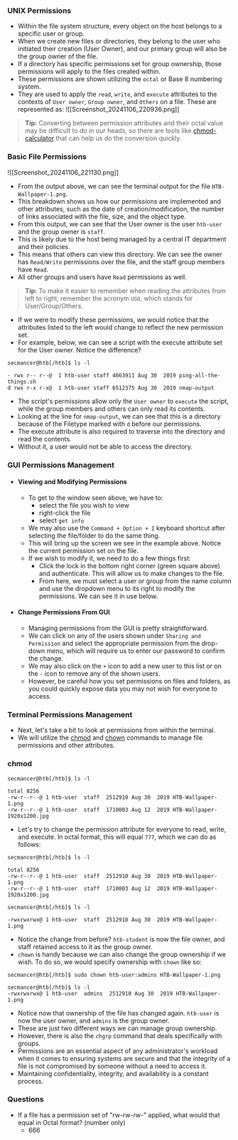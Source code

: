 ### UNIX Permissions
- Within the file system structure, every object on the host belongs to a specific user or group. 
- When we create new files or directories, they belong to the user who initiated their creation (User Owner), and our primary group will also be the group owner of the file. 
- If a directory has specific permissions set for group ownership, those permissions will apply to the files created within.
- These permissions are shown utilizing the `octal` or Base 8 numbering system. 
- They are used to apply the `read`, `write`, and `execute` attributes to the contexts of `User owner`, `Group owner`, and `Others` on a file. These are represented as:
![[Screenshot_20241106_220936.png]]
> **Tip:** Converting between permission attributes and their octal value may be difficult to do in our heads, so there are tools like [chmod-calculator](https://chmod-calculator.com) that can help us do the conversion quickly.


### Basic File Permissions
![[Screenshot_20241106_221130.png]]
- From the output above, we can see the terminal output for the file `HTB-Wallpaper-1.png`. 
- This breakdown shows us how our permissions are implemented and other attributes, such as the date of creation/modification, the number of links associated with the file, size, and the object type.
- From this output, we can see that the User owner is the user `htb-user` and the group owner is `staff`. 
- This is likely due to the host being managed by a central IT department and their policies. 
- This means that others can view this directory. We can see the owner has `Read/Write` permissions over the file, and the staff group members have `Read`.
- All other groups and users have `Read` permissions as well.

> **Tip:** To make it easier to remember when reading the attributes from left to right, remember the acronym `UGO`, which stands for User/Group/Others.

- If we were to modify these permissions, we would notice that the attributes listed to the left would change to reflect the new permission set. 
- For example, below, we can see a script with the execute attribute set for the User owner. Notice the difference?
```
secmancer@htb[/htb]$ ls -l 

- rwx r-- r--@  1 htb-user staff 4663911 Aug 30  2019 ping-all-the-things.sh
d rwx r-x r-x@  1 htb-user staff 6512375 Aug 30  2019 nmap-output
```

- The script's permissions allow only the `User owner` to `execute` the script, while the group members and others can only read its contents. 
- Looking at the line for `nmap-output`, we can see that this is a directory because of the Filetype marked with `d` before our permissions. 
- The execute attribute is also required to traverse into the directory and read the contents. 
- Without it, a user would not be able to access the directory.


### GUI Permissions Management
- #### Viewing and Modifying Permissions
	- To get to the window seen above, we have to:
		- select the file you wish to view
		- right-click the file
		- select `get info`
	- We may also use the `Command + Option + I` keyboard shortcut after selecting the file/folder to do the same thing.
	- This will bring up the screen we see in the example above. Notice the current permission set on the file. 
	- If we wish to modify it, we need to do a few things first:
		- Click the lock in the bottom right corner (green square above) and authenticate. This will allow us to make changes to the file.
		- From here, we must select a user or group from the name column and use the dropdown menu to its right to modify the permissions. We can see it in use below.
- #### Change Permissions From GUI
	- Managing permissions from the GUI is pretty straightforward. 
	- We can click on any of the users shown under `Sharing and Permission` and select the appropriate permission from the drop-down menu, which will require us to enter our password to confirm the change. 
	- We may also click on the `+` icon to add a new user to this list or on the `-` icon to remove any of the shown users.
	- However, be careful how you set permissions on files and folders, as you could quickly expose data you may not wish for everyone to access.

### Terminal Permissions Management
- Next, let's take a bit to look at permissions from within the terminal. 
- We will utilize the [chmod](https://ss64.com/osx/chmod.html) and [chown](https://ss64.com/osx/chown.html) commands to manage file permissions and other attributes.

### chmod
```
secmancer@htb[/htb]$ ls -l  

total 8256
-rw-r--r--@ 1 htb-user  staff  2512910 Aug 30  2019 HTB-Wallpaper-1.png
-rw-r--r--@ 1 htb-user  staff  1710003 Aug 12  2019 HTB-Wallpaper-1920x1200.jpg
```
- Let's try to change the permission attribute for everyone to read, write, and execute. In octal format, this will equal `777`, which we can do as follows:
```
secmancer@htb[/htb]$ ls -l  

total 8256
-rw-r--r--@ 1 htb-user  staff  2512910 Aug 30  2019 HTB-Wallpaper-1.png
-rw-r--r--@ 1 htb-user  staff  1710003 Aug 12  2019 HTB-Wallpaper-1920x1200.jpg
```

```
secmancer@htb[/htb]$ ls -l  
  
-rwxrwxrwx@ 1 htb-user  staff  2512910 Aug 30  2019 HTB-Wallpaper-1.png  
```
- Notice the change from before? `htb-student` is now the file owner, and staff retained access to it as the group owner. 
- `chown` is handy because we can also change the group ownership if we wish. To do so, we would specify ownership with `chown` like so:
```
secmancer@htb[/htb]$ sudo chown htb-user:admins HTB-Wallpaper-1.png 

secmancer@htb[/htb]$ ls -l 
-rwxrwxrwx@ 1 htb-user  admins  2512910 Aug 30  2019 HTB-Wallpaper-1.png  
```
- Notice now that ownership of the file has changed again. `htb-user` is now the user owner, and `admins` is the group owner.
- These are just two different ways we can manage group ownership. 
- However, there is also the `chgrp` command that deals specifically with groups.
- Permissions are an essential aspect of any administrator's workload when it comes to ensuring systems are secure and that the integrity of a file is not compromised by someone without a need to access it. 
- Maintaining confidentiality, integrity, and availability is a constant process.

### Questions
- If a file has a permission set of "rw-rw-rw-" applied, what would that equal in Octal format? (number only)
	- 666